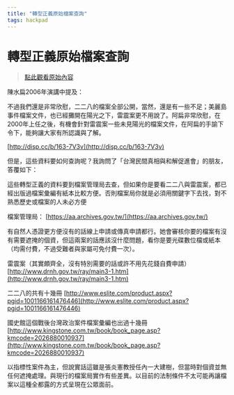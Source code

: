 ```yaml
---
title: "轉型正義原始檔案查詢"
tags: hackpad
---
```


# 轉型正義原始檔案查詢

> [點此觀看原始內容](https://g0v.hackpad.tw/OnEKG57Kz6W)


陳水扁2006年演講中提及：

不過我們還是非常欣慰，二二八的檔案全部公開，當然，還是有一些不足；美麗島事件檔案文件，也已經攤開在陽光之下，雷震案更不用說了。阿扁非常欣慰，在2000年上任之後，有機會針對雷震案一些未見陽光的檔案文件，在阿扁的手諭下令下，能夠讓大家有所認識與了解。

[http://disp.cc/b/163-7V3v](http://disp.cc/b/163-7V3v)

但是，這些資料要如何查詢呢？我詢問了「台灣民間真相與和解促進會」的朋友，答覆如下：

這些轉型正義的資料要到檔案管理局去查，但如果你是要看二二八與雷震案，都已經出版過檔案彙編有紙本比較方便。否則檔案局你就是必須用關鍵字下去找，對不熟悉歷史或檔案的人未必方便

檔案管理局：
[https://aa.archives.gov.tw/](https://aa.archives.gov.tw/)

有自然人憑證更方便沒有的話線上申請或傳真申請都行。她會審核你要的檔案有沒有需要遮掩的個資，但這兩案的話應該沒什麼問題，看你是要光碟數位檔或紙本（均需付費，不過受難者與家屬可免付費一次）。

雷震案（其實頗齊全，沒有特別需要的話或許不用先花錢自費申請）
[http://www.drnh.gov.tw/ray/main3-1.htm](http://www.drnh.gov.tw/ray/main3-1.htm)

二二八的共有十幾冊
[http://www.eslite.com/product.aspx?pgid=1001166161476446](http://www.eslite.com/product.aspx?pgid=1001166161476446)

國史館這個戰後台灣政治案件檔案彙編也出過十幾冊[http://www.kingstone.com.tw/book/book_page.asp?kmcode=2026880010937](http://www.kingstone.com.tw/book/book_page.asp?kmcode=2026880010937)

以指標性案件為主，但說實話這雖是張炎憲教授任內一大建樹，但當時對個資並無任何遮掩處理。與現行的檔案局實作有些差異。以目前的法制條件不太可能再讓檔案以這種全都露的方式呈現在公眾面前。

